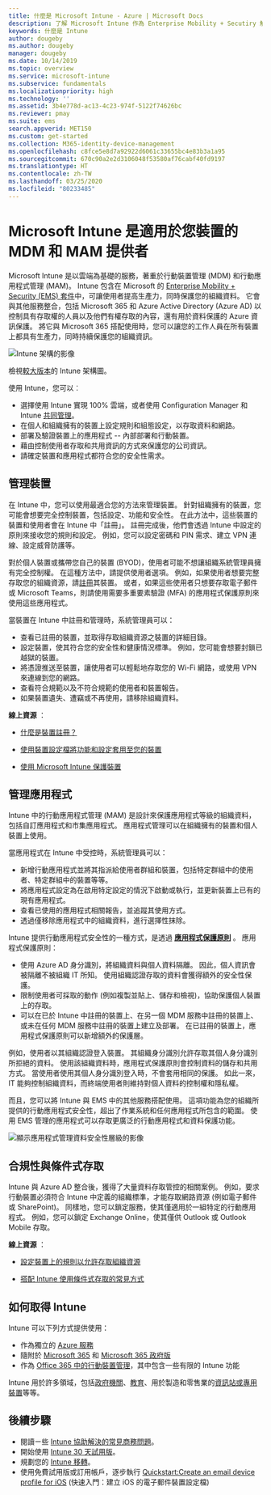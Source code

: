 ```yaml
---
title: 什麼是 Microsoft Intune - Azure | Microsoft Docs
description: 了解 Microsoft Intune 作為 Enterprise Mobility + Secutiry 解決方案的行動裝置管理 (MDM) 和行動裝置應用程式管理 (MAM) 元件如何運作，以及它如何協助您保護公司資料。
keywords: 什麼是 Intune
author: dougeby
ms.author: dougeby
manager: dougeby
ms.date: 10/14/2019
ms.topic: overview
ms.service: microsoft-intune
ms.subservice: fundamentals
ms.localizationpriority: high
ms.technology: ''
ms.assetid: 3b4e778d-ac13-4c23-974f-5122f74626bc
ms.reviewer: pmay
ms.suite: ems
search.appverid: MET150
ms.custom: get-started
ms.collection: M365-identity-device-management
ms.openlocfilehash: c8fce5e8d7a92922d6061c33655bc4e83b3a1a95
ms.sourcegitcommit: 670c90a2e2d3106048f53580af76cabf40fd9197
ms.translationtype: HT
ms.contentlocale: zh-TW
ms.lasthandoff: 03/25/2020
ms.locfileid: "80233485"
---
```

# <a name="microsoft-intune-is-an-mdm-and-mam-provider-for-your-devices"></a>Microsoft Intune 是適用於您裝置的 MDM 和 MAM 提供者

Microsoft Intune 是以雲端為基礎的服務，著重於行動裝置管理 (MDM) 和行動應用程式管理 (MAM)。 Intune 包含在 Microsoft 的 [Enterprise Mobility + Security (EMS) 套件](https://www.microsoft.com/microsoft-365/enterprise-mobility-security)中，可讓使用者提高生產力，同時保護您的組織資料。 它會與其他服務整合，包括 Microsoft 365 和 Azure Active Directory (Azure AD) 以控制具有存取權的人員以及他們有權存取的內容，還有用於資料保護的 Azure 資訊保護。 將它與 Microsoft 365 搭配使用時，您可以讓您的工作人員在所有裝置上都具有生產力，同時持續保護您的組織資訊。

![Intune 架構的影像](./media/what-is-intune/intunearch_sm.png)

檢視[較大版本](./media/what-is-intune/intunearchitecture.svg)的 Intune 架構圖。

使用 Intune，您可以︰

- 選擇使用 Intune 實現 100% 雲端，或者使用 Configuration Manager 和 Intune [共同管理](https://docs.microsoft.com/configmgr/comanage/overview)。
- 在個人和組織擁有的裝置上設定規則和組態設定，以存取資料和網路。
- 部署及驗證裝置上的應用程式 -- 內部部署和行動裝置。
- 藉由控制使用者存取和共用資訊的方式來保護您的公司資訊。
- 請確定裝置和應用程式都符合您的安全性需求。

## <a name="manage-devices"></a>管理裝置

在 Intune 中，您可以使用最適合您的方法來管理裝置。 針對組織擁有的裝置，您可能會想要完全控制裝置，包括設定、功能和安全性。 在此方法中，這些裝置的裝置和使用者會在 Intune 中「註冊」。 註冊完成後，他們會透過 Intune 中設定的原則來接收您的規則和設定。 例如，您可以設定密碼和 PIN 需求、建立 VPN 連線、設定威脅防護等。

對於個人裝置或攜帶您自己的裝置 (BYOD)，使用者可能不想讓組織系統管理員擁有完全控制權。 在這種方法中，請提供使用者選項。 例如，如果使用者想要完整存取您的組織資源，請[註冊](../enrollment/device-enrollment.md)其裝置。 或者，如果這些使用者只想要存取電子郵件或 Microsoft Teams，則請使用需要多重要素驗證 (MFA) 的應用程式保護原則來使用這些應用程式。

當裝置在 Intune 中註冊和管理時，系統管理員可以：

- 查看已註冊的裝置，並取得存取組織資源之裝置的詳細目錄。
- 設定裝置，使其符合您的安全性和健康情況標準。 例如，您可能會想要封鎖已越獄的裝置。
- 將憑證推送至裝置，讓使用者可以輕鬆地存取您的 Wi-Fi 網路，或使用 VPN 來連線到您的網路。
- 查看符合規範以及不符合規範的使用者和裝置報告。
- 如果裝置遺失、遭竊或不再使用，請移除組織資料。

**線上資源** ：

- [什麼是裝置註冊？](../enrollment/device-enrollment.md)

- [使用裝置設定檔將功能和設定套用至您的裝置](../configuration/device-profiles.md)

- [使用 Microsoft Intune 保護裝置](../protect/device-protect.md)

## <a name="manage-apps"></a>管理應用程式

Intune 中的行動應用程式管理 (MAM) 是設計來保護應用程式等級的組織資料，包括自訂應用程式和市集應用程式。 應用程式管理可以在組織擁有的裝置和個人裝置上使用。

當應用程式在 Intune 中受控時，系統管理員可以：

- 新增行動應用程式並將其指派給使用者群組和裝置，包括特定群組中的使用者、特定群組中的裝置等等。
- 將應用程式設定為在啟用特定設定的情況下啟動或執行，並更新裝置上已有的現有應用程式。
- 查看已使用的應用程式相關報告，並追蹤其使用方式。
- 透過僅移除應用程式中的組織資料，進行選擇性抹除。

Intune 提供行動應用程式安全性的一種方式，是透過 **[應用程式保護原則](../apps/app-protection-policy.md)** 。 應用程式保護原則：

- 使用 Azure AD 身分識別，將組織資料與個人資料隔離。 因此，個人資訊會被隔離不被組織 IT 所知。 使用組織認證存取的資料會獲得額外的安全性保護。
- 限制使用者可採取的動作 (例如複製並貼上、儲存和檢視)，協助保護個人裝置上的存取。
- 可以在已於 Intune 中註冊的裝置上、在另一個 MDM 服務中註冊的裝置上、或未在任何 MDM 服務中註冊的裝置上建立及部署。 在已註冊的裝置上，應用程式保護原則可以新增額外的保護層。

例如，使用者以其組織認證登入裝置。 其組織身分識別允許存取其個人身分識別所拒絕的資料。 使用該組織資料時，應用程式保護原則會控制資料的儲存和共用方式。 當使用者使用其個人身分識別登入時，不會套用相同的保護。 如此一來，IT 能夠控制組織資料，而終端使用者則維持對個人資料的控制權和隱私權。

而且，您可以將 Intune 與 EMS 中的其他服務搭配使用。 這項功能為您的組織所提供的行動應用程式安全性，超出了作業系統和任何應用程式所包含的範圍。 使用 EMS 管理的應用程式可以存取更廣泛的行動應用程式和資料保護功能。

![顯示應用程式管理資料安全性層級的影像](./media/what-is-intune/managing-mobile-apps.png)

## <a name="compliance-and-conditional-access"></a>合規性與條件式存取

Intune 與 Azure AD 整合後，獲得了大量資料存取管控的相關案例。 例如，要求行動裝置必須符合 Intune 中定義的組織標準，才能存取網路資源 (例如電子郵件或 SharePoint)。 同樣地，您可以鎖定服務，使其僅適用於一組特定的行動應用程式。 例如，您可以鎖定 Exchange Online，使其僅供 Outlook 或 Outlook Mobile 存取。

**線上資源** ：

- [設定裝置上的規則以允許存取組織資源](../protect/device-compliance-get-started.md)

- [搭配 Intune 使用條件式存取的常見方式](../protect/conditional-access-intune-common-ways-use.md)

## <a name="how-to-get-intune"></a>如何取得 Intune

Intune 可以下列方式提供使用：

- 作為獨立的 [Azure 服務](https://go.microsoft.com/fwlink/?linkid=2090973)
- 隨附於 [Microsoft 365](https://www.microsoft.com/microsoft-365/enterprise-mobility-security/microsoft-intune) 和 [Microsoft 365 政府版](https://www.microsoft.com/microsoft-365/government)
- 作為 [Office 365 中的行動裝置管理](https://support.office.com/article/Set-up-Mobile-Device-Management-MDM-in-Office-365-dd892318-bc44-4eb1-af00-9db5430be3cd)，其中包含一些有限的 Intune 功能

Intune 用於許多領域，包括[政府機關](https://docs.microsoft.com/enterprise-mobility-security/solutions/ems-govt-service-description)、[教育](https://www.microsoft.com/en-us/education/intune)、用於製造和零售業的[資訊站或專用裝置](../configuration/kiosk-settings.md)等等。

## <a name="next-steps"></a>後續步驟

- 閱讀ㄧ些 [Intune 協助解決的常見商務問題](common-scenarios.md)。
- 開始使用 [Intune 30 天試用版](free-trial-sign-up.md)。
- 規劃您的 [Intune 移轉](migration-guide.md)。
- 使用免費試用版或訂用帳戶，逐步執行 [Quickstart:Create an email device profile for iOS](../configuration/quickstart-email-profile.md) (快速入門：建立 iOS 的電子郵件裝置設定檔)
